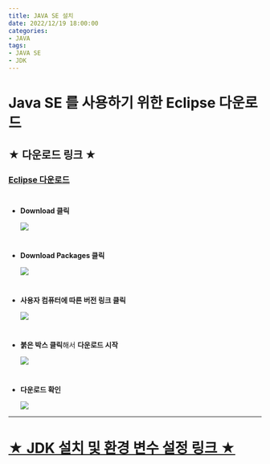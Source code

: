 ```yaml
---
title: JAVA SE 설치
date: 2022/12/19 18:00:00
categories:
- JAVA
tags:
- JAVA SE
- JDK
---
```


# Java SE 를 사용하기 위한 Eclipse 다운로드

## ★ 다운로드 링크 ★

### **[Eclipse 다운로드](https://www.eclipse.org/)**
#
- **Download 클릭**
    
    ![](/Images/2022/12/20/JAVA_SE_Install/Untitled.png)
    
#
- **Download Packages 클릭**
    
    ![](/Images/2022/12/20/JAVA_SE_Install/Untitled%201.png)
#    
- **사용자 컴퓨터에 따른 버전 링크 클릭**
    
    ![](/Images/2022/12/20/JAVA_SE_Install/Untitled%202.png)
#    
- **붉은 박스 클릭**해서 **다운로드 시작**
    
    ![](/Images/2022/12/20/JAVA_SE_Install/Untitled%203.png)
#    
- **다운로드 확인**
    
    ![](/Images/2022/12/20/JAVA_SE_Install/Untitled%204.png)
    
---
# [★ JDK 설치 및 환경 변수 설정 링크 ★](https://depra3.github.io/2022/12/19/2022/12/20/JDK_Install/)